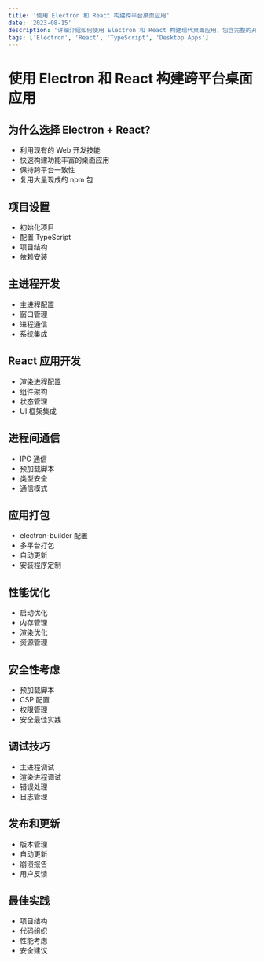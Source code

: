 ```yaml
---
title: '使用 Electron 和 React 构建跨平台桌面应用'
date: '2023-08-15'
description: '详细介绍如何使用 Electron 和 React 构建现代桌面应用，包含完整的开发流程和最佳实践'
tags: ['Electron', 'React', 'TypeScript', 'Desktop Apps']
---
```


# 使用 Electron 和 React 构建跨平台桌面应用

## 为什么选择 Electron + React?
- 利用现有的 Web 开发技能
- 快速构建功能丰富的桌面应用
- 保持跨平台一致性
- 复用大量现成的 npm 包

## 项目设置
- 初始化项目
- 配置 TypeScript
- 项目结构
- 依赖安装

## 主进程开发
- 主进程配置
- 窗口管理
- 进程通信
- 系统集成

## React 应用开发
- 渲染进程配置
- 组件架构
- 状态管理
- UI 框架集成

## 进程间通信
- IPC 通信
- 预加载脚本
- 类型安全
- 通信模式

## 应用打包
- electron-builder 配置
- 多平台打包
- 自动更新
- 安装程序定制

## 性能优化
- 启动优化
- 内存管理
- 渲染优化
- 资源管理

## 安全性考虑
- 预加载脚本
- CSP 配置
- 权限管理
- 安全最佳实践

## 调试技巧
- 主进程调试
- 渲染进程调试
- 错误处理
- 日志管理

## 发布和更新
- 版本管理
- 自动更新
- 崩溃报告
- 用户反馈

## 最佳实践
- 项目结构
- 代码组织
- 性能考虑
- 安全建议





